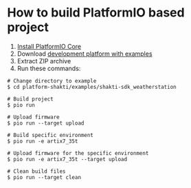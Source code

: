 How to build PlatformIO based project
=====================================

1. [Install PlatformIO Core](http://docs.platformio.org/page/core.html)
2. Download [development platform with examples](https://github.com/platformio/platform-shakti/archive/develop.zip)
3. Extract ZIP archive
4. Run these commands:

```shell
# Change directory to example
$ cd platform-shakti/examples/shakti-sdk_weatherstation

# Build project
$ pio run

# Upload firmware
$ pio run --target upload

# Build specific environment
$ pio run -e artix7_35t

# Upload firmware for the specific environment
$ pio run -e artix7_35t --target upload

# Clean build files
$ pio run --target clean
```
